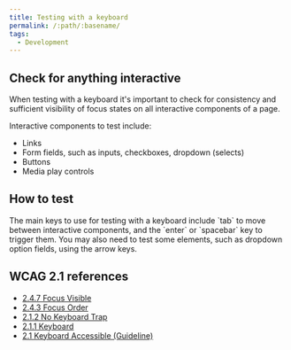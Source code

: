 ```yaml
---
title: Testing with a keyboard
permalink: /:path/:basename/
tags:
  - Development
---
```

## Check for anything interactive

When testing with a keyboard it's important to check for consistency and sufficient visibility of focus states on all interactive components of a page.

Interactive components to test include:

* Links
* Form fields, such as inputs, checkboxes, dropdown (selects)
* Buttons
* Media play controls

## How to test

The main keys to use for testing with a keyboard include \`tab\` to move between interactive components, and the \`enter\` or \`spacebar\` key to trigger them. You may also need to test some elements, such as dropdown option fields, using the arrow keys.

## WCAG 2.1 references

* [2.4.7 Focus Visible](https://www.w3.org/WAI/WCAG20/quickref/#navigation-mechanisms-focus-visible)
* [2.4.3 Focus Order](https://www.w3.org/WAI/WCAG20/quickref/#navigation-mechanisms-focus-order)
* [2.1.2 No Keyboard Trap](https://www.w3.org/WAI/WCAG20/quickref/#keyboard-operation-trapping)
* [2.1.1 Keyboard](https://www.w3.org/WAI/WCAG20/quickref/#keyboard-operation-keyboard-operable)
* [2.1 Keyboard Accessible (Guideline)](https://www.w3.org/WAI/WCAG20/quickref/?showtechniques=128%2C14&currentsidebar=%23col_overview#keyboard-operation)